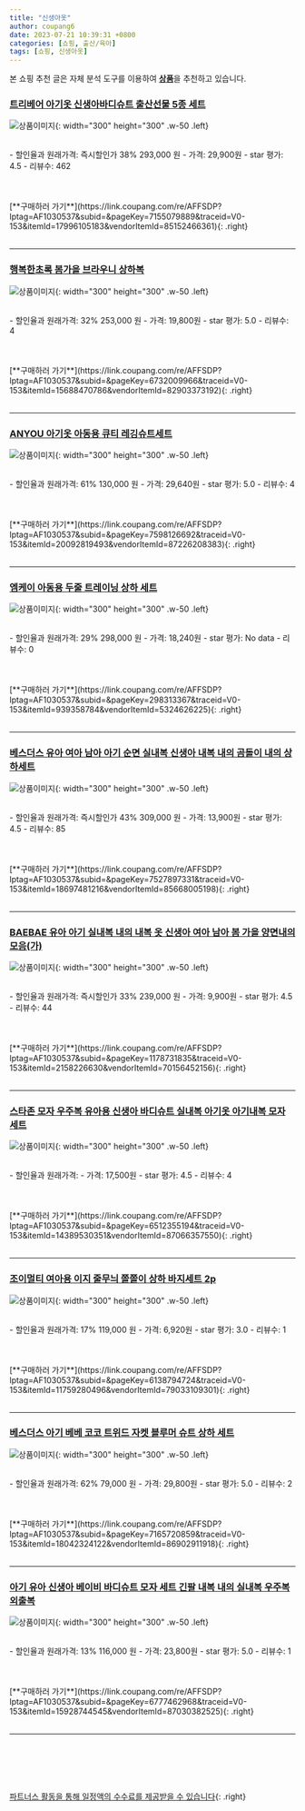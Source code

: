 ```yaml
---
title: "신생아옷"
author: coupang6
date: 2023-07-21 10:39:31 +0800
categories: [쇼핑, 출산/육아]
tags: [쇼핑, 신생아옷]
---
```


본 쇼핑 추천 글은 자체 분석 도구를 이용하여 [**상품**](https://link.coupang.com/a/bao1ui)을 추천하고 있습니다.

### [트리베어 아기옷 신생아바디슈트 출산선물 5종 세트](https://link.coupang.com/re/AFFSDP?lptag=AF1030537&subid=&pageKey=7155079889&traceid=V0-153&itemId=17996105183&vendorItemId=85152466361)

![상품이미지](https://thumbnail8.coupangcdn.com/thumbnails/remote/230x230ex/image/vendor_inventory/2996/954005d275c2f644e15aa8fb9737fdfad31e6ce53ea2080e58db5e4af052.jpg){: width="300" height="300" .w-50 .left}


<br>
- 할인율과 원래가격: 즉시할인가 38%  293,000   원
- 가격: 29,900원
- star 평가: 4.5
- 리뷰수: 462
<br>
<br>
<br>
<br>
[**구매하러 가기**](https://link.coupang.com/re/AFFSDP?lptag=AF1030537&subid=&pageKey=7155079889&traceid=V0-153&itemId=17996105183&vendorItemId=85152466361){: .right}
<br>
<br>

---

### [행복한초록 봄가을 브라우니 상하복](https://link.coupang.com/re/AFFSDP?lptag=AF1030537&subid=&pageKey=6732009966&traceid=V0-153&itemId=15688470786&vendorItemId=82903373192)

![상품이미지](https://thumbnail6.coupangcdn.com/thumbnails/remote/230x230ex/image/vendor_inventory/2f38/90a9613c88e9049b75ee121aa0ddadc386e96dd5c55121945302f0f0c6c5.jpg){: width="300" height="300" .w-50 .left}


<br>
- 할인율과 원래가격: 32%  253,000   원
- 가격: 19,800원
- star 평가: 5.0
- 리뷰수: 4
<br>
<br>
<br>
<br>
[**구매하러 가기**](https://link.coupang.com/re/AFFSDP?lptag=AF1030537&subid=&pageKey=6732009966&traceid=V0-153&itemId=15688470786&vendorItemId=82903373192){: .right}
<br>
<br>

---

### [ANYOU 아기옷 아동용 큐티 레깅슈트세트](https://link.coupang.com/re/AFFSDP?lptag=AF1030537&subid=&pageKey=7598126692&traceid=V0-153&itemId=20092819493&vendorItemId=87226208383)

![상품이미지](https://thumbnail10.coupangcdn.com/thumbnails/remote/230x230ex/image/vendor_inventory/a158/f6c916fcb019455c2d4a9b5e1a1da55731c942b90e7b4c970ab3a730ac24.jpg){: width="300" height="300" .w-50 .left}


<br>
- 할인율과 원래가격: 61%  130,000   원
- 가격: 29,640원
- star 평가: 5.0
- 리뷰수: 4
<br>
<br>
<br>
<br>
[**구매하러 가기**](https://link.coupang.com/re/AFFSDP?lptag=AF1030537&subid=&pageKey=7598126692&traceid=V0-153&itemId=20092819493&vendorItemId=87226208383){: .right}
<br>
<br>

---

### [엠케이 아동용 두줄 트레이닝 상하 세트](https://link.coupang.com/re/AFFSDP?lptag=AF1030537&subid=&pageKey=298313367&traceid=V0-153&itemId=939358784&vendorItemId=5324626225)

![상품이미지](https://thumbnail7.coupangcdn.com/thumbnails/remote/230x230ex/image/retail/images/2019/09/04/16/5/492b6c1b-5ae0-4413-9ce9-6a9acc78e3cb.jpg){: width="300" height="300" .w-50 .left}


<br>
- 할인율과 원래가격: 29%  298,000   원
- 가격: 18,240원
- star 평가: No data
- 리뷰수: 0
<br>
<br>
<br>
<br>
[**구매하러 가기**](https://link.coupang.com/re/AFFSDP?lptag=AF1030537&subid=&pageKey=298313367&traceid=V0-153&itemId=939358784&vendorItemId=5324626225){: .right}
<br>
<br>

---

### [베스더스 유아 여아 남아 아기 순면 실내복 신생아 내복 내의 곰돌이 내의 상하세트](https://link.coupang.com/re/AFFSDP?lptag=AF1030537&subid=&pageKey=7527897331&traceid=V0-153&itemId=18697481216&vendorItemId=85668005198)

![상품이미지](https://thumbnail9.coupangcdn.com/thumbnails/remote/230x230ex/image/vendor_inventory/cc3b/2bb22ade7e227e058f0da9318413a8615887f78167f4d3e7d6f757d2b5c2.png){: width="300" height="300" .w-50 .left}


<br>
- 할인율과 원래가격: 즉시할인가 43%  309,000   원
- 가격: 13,900원
- star 평가: 4.5
- 리뷰수: 85
<br>
<br>
<br>
<br>
[**구매하러 가기**](https://link.coupang.com/re/AFFSDP?lptag=AF1030537&subid=&pageKey=7527897331&traceid=V0-153&itemId=18697481216&vendorItemId=85668005198){: .right}
<br>
<br>

---

### [BAEBAE 유아 아기 실내복 내의 내복 옷 신생아 여아 남아 봄 가을 양면내의모음(가)](https://link.coupang.com/re/AFFSDP?lptag=AF1030537&subid=&pageKey=1178731835&traceid=V0-153&itemId=2158226630&vendorItemId=70156452156)

![상품이미지](https://thumbnail8.coupangcdn.com/thumbnails/remote/230x230ex/image/vendor_inventory/abce/aa7f5d1791db1e98d8a820eb247578e827b7310ba418269db70025cf08f6.jpg){: width="300" height="300" .w-50 .left}


<br>
- 할인율과 원래가격: 즉시할인가 33%  239,000   원
- 가격: 9,900원
- star 평가: 4.5
- 리뷰수: 44
<br>
<br>
<br>
<br>
[**구매하러 가기**](https://link.coupang.com/re/AFFSDP?lptag=AF1030537&subid=&pageKey=1178731835&traceid=V0-153&itemId=2158226630&vendorItemId=70156452156){: .right}
<br>
<br>

---

### [스타존 모자 우주복 유아용 신생아 바디슈트 실내복 아기옷 아기내복 모자 세트](https://link.coupang.com/re/AFFSDP?lptag=AF1030537&subid=&pageKey=6512355194&traceid=V0-153&itemId=14389530351&vendorItemId=87066357550)

![상품이미지](https://thumbnail8.coupangcdn.com/thumbnails/remote/230x230ex/image/rs_quotation_api/e57hfmwy/b177c2e694ba4a7f92e5ddfef29fda96.jpg){: width="300" height="300" .w-50 .left}


<br>
- 할인율과 원래가격: 
- 가격: 17,500원
- star 평가: 4.5
- 리뷰수: 4
<br>
<br>
<br>
<br>
[**구매하러 가기**](https://link.coupang.com/re/AFFSDP?lptag=AF1030537&subid=&pageKey=6512355194&traceid=V0-153&itemId=14389530351&vendorItemId=87066357550){: .right}
<br>
<br>

---

### [조이멀티 여아용 이지 줄무늬 쫄쫄이 상하 바지세트 2p](https://link.coupang.com/re/AFFSDP?lptag=AF1030537&subid=&pageKey=6138794724&traceid=V0-153&itemId=11759280496&vendorItemId=79033109301)

![상품이미지](https://thumbnail6.coupangcdn.com/thumbnails/remote/230x230ex/image/retail/images/2021/10/22/12/1/45e9e767-9add-4fa7-b825-8d9daa2a83ac.jpg){: width="300" height="300" .w-50 .left}


<br>
- 할인율과 원래가격: 17%  119,000   원
- 가격: 6,920원
- star 평가: 3.0
- 리뷰수: 1
<br>
<br>
<br>
<br>
[**구매하러 가기**](https://link.coupang.com/re/AFFSDP?lptag=AF1030537&subid=&pageKey=6138794724&traceid=V0-153&itemId=11759280496&vendorItemId=79033109301){: .right}
<br>
<br>

---

### [베스더스 아기 베베 코코 트위드 자켓 블루머 슈트 상하 세트](https://link.coupang.com/re/AFFSDP?lptag=AF1030537&subid=&pageKey=7165720859&traceid=V0-153&itemId=18042324122&vendorItemId=86902911918)

![상품이미지](https://thumbnail8.coupangcdn.com/thumbnails/remote/230x230ex/image/vendor_inventory/66aa/cd05bae9e82bb05fa48eff2fc98db39cc3721cfda4dc6f0a3fc47e6cb961.jpg){: width="300" height="300" .w-50 .left}


<br>
- 할인율과 원래가격: 62%  79,000   원
- 가격: 29,800원
- star 평가: 5.0
- 리뷰수: 2
<br>
<br>
<br>
<br>
[**구매하러 가기**](https://link.coupang.com/re/AFFSDP?lptag=AF1030537&subid=&pageKey=7165720859&traceid=V0-153&itemId=18042324122&vendorItemId=86902911918){: .right}
<br>
<br>

---

### [아기 유아 신생아 베이비 바디슈트 모자 세트 긴팔 내복 내의 실내복 우주복 외출복](https://link.coupang.com/re/AFFSDP?lptag=AF1030537&subid=&pageKey=6777462968&traceid=V0-153&itemId=15928744545&vendorItemId=87030382525)

![상품이미지](https://thumbnail6.coupangcdn.com/thumbnails/remote/230x230ex/image/vendor_inventory/6a4e/8264792c84394452dde35a9e99f374239eb3f5b1bef9eee4a9384c006a49.jpg){: width="300" height="300" .w-50 .left}


<br>
- 할인율과 원래가격: 13%  116,000   원
- 가격: 23,800원
- star 평가: 5.0
- 리뷰수: 1
<br>
<br>
<br>
<br>
[**구매하러 가기**](https://link.coupang.com/re/AFFSDP?lptag=AF1030537&subid=&pageKey=6777462968&traceid=V0-153&itemId=15928744545&vendorItemId=87030382525){: .right}
<br>
<br>

---
<br><br><br><br><br> [파트너스 활동을 통해 일정액의 수수료를 제공받을 수 있습니다](https://link.coupang.com/a/bao1ui){: .right}